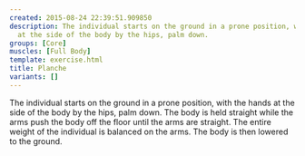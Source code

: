 ```yaml
---
created: 2015-08-24 22:39:51.909850
description: The individual starts on the ground in a prone position, with the hands
  at the side of the body by the hips, palm down.
groups: [Core]
muscles: [Full Body]
template: exercise.html
title: Planche
variants: []
---
```

The individual starts on the ground in a prone position, with the hands at the side of the body by the hips, palm down. The body is held straight while the arms push the body off the floor until the arms are straight. The entire weight of the individual is balanced on the arms. The body is then lowered to the ground.